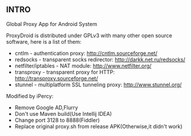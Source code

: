 ## INTRO

Global Proxy App for Android System

ProxyDroid is distributed under GPLv3 with many other open source software, 
here is a list of them:

 * cntlm - authentication proxy: http://cntlm.sourceforge.net/
 * redsocks - transparent socks redirector: http://darkk.net.ru/redsocks/
 * netfilter/iptables - NAT module: http://www.netfilter.org/
 * transproxy - transparent proxy for HTTP: http://transproxy.sourceforge.net/
 * stunnel - multiplatform SSL tunneling proxy: http://www.stunnel.org/
 
Modified by iPercy:

 * Remove Google AD,Flurry
 * Don't use Maven build(Use Intellij IDEA)
 * Change port 3128 to 8888(Fiddler)
 * Replace original proxy.sh from release APK(Otherwise,it didn't work)
